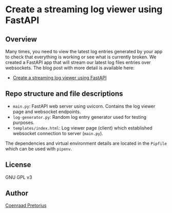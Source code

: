 # Create a streaming log viewer using FastAPI

## Overview

Many times, you need to view the latest log entries generated by your app to check that everything is working or see what is currently broken. We created a FastAPI app that will stream our latest log files entries over websockets. The blog post with more detail is available here:

- [Create a streaming log viewer using FastAPI](https://h3xagn.com/create-a-streaming-log-viewer-using-fastapi/)

## Repo structure and file descriptions

- `main.py`: FastAPI web server using uvicorn. Contains the log viewer page and websocket endpoints.
- `log-generator.py`: Random log entry generator used for testing purposes.
- `templates/index.html`: Log viewer page (client) which established websocket connection to server (`main.py`).

The dependencies and virtual environment details are located in the `Pipfile` which can be used with `pipenv`.

## License

GNU GPL v3

## Author

[Coenraad Pretorius](https://h3xagn.com/coenraad-pretorius/)
